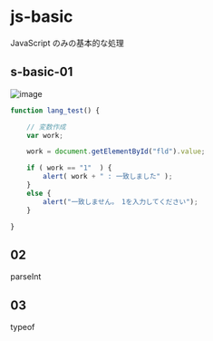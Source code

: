 # js-basic
JavaScript のみの基本的な処理
## s-basic-01
![image](https://user-images.githubusercontent.com/1501327/129836056-bb8bca7d-0681-481e-82d7-85440e01dac7.png)
```javascript
function lang_test() {

    // 変数作成
    var work;

    work = document.getElementById("fld").value;

    if ( work == "1"  ) {
        alert( work + " : 一致しました" );
    }
    else {
        alert("一致しません。　1を入力してください");
    }

}
```
## 02
parseInt
## 03
typeof

